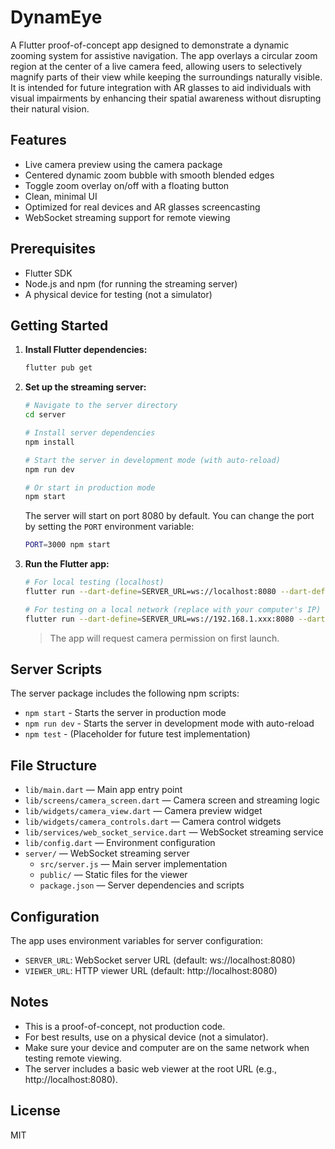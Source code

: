 # DynamEye

A Flutter proof-of-concept app designed to demonstrate a dynamic zooming system for assistive navigation.
The app overlays a circular zoom region at the center of a live camera feed, allowing users to selectively magnify parts of their view while keeping the surroundings naturally visible.
It is intended for future integration with AR glasses to aid individuals with visual impairments by enhancing their spatial awareness without disrupting their natural vision.

## Features
- Live camera preview using the camera package
- Centered dynamic zoom bubble with smooth blended edges
- Toggle zoom overlay on/off with a floating button
- Clean, minimal UI
- Optimized for real devices and AR glasses screencasting
- WebSocket streaming support for remote viewing

## Prerequisites
- Flutter SDK
- Node.js and npm (for running the streaming server)
- A physical device for testing (not a simulator)

## Getting Started

1. **Install Flutter dependencies:**
   ```sh
   flutter pub get
   ```

2. **Set up the streaming server:**
   ```sh
   # Navigate to the server directory
   cd server

   # Install server dependencies
   npm install

   # Start the server in development mode (with auto-reload)
   npm run dev

   # Or start in production mode
   npm start
   ```
   The server will start on port 8080 by default. You can change the port by setting the `PORT` environment variable:
   ```sh
   PORT=3000 npm start
   ```

3. **Run the Flutter app:**
   ```sh
   # For local testing (localhost)
   flutter run --dart-define=SERVER_URL=ws://localhost:8080 --dart-define=VIEWER_URL=http://localhost:8080

   # For testing on a local network (replace with your computer's IP)
   flutter run --dart-define=SERVER_URL=ws://192.168.1.xxx:8080 --dart-define=VIEWER_URL=http://192.168.1.xxx:8080
   ```
   > The app will request camera permission on first launch.

## Server Scripts
The server package includes the following npm scripts:
- `npm start` - Starts the server in production mode
- `npm run dev` - Starts the server in development mode with auto-reload
- `npm test` - (Placeholder for future test implementation)

## File Structure
- `lib/main.dart` — Main app entry point
- `lib/screens/camera_screen.dart` — Camera screen and streaming logic
- `lib/widgets/camera_view.dart` — Camera preview widget
- `lib/widgets/camera_controls.dart` — Camera control widgets
- `lib/services/web_socket_service.dart` — WebSocket streaming service
- `lib/config.dart` — Environment configuration
- `server/` — WebSocket streaming server
  - `src/server.js` — Main server implementation
  - `public/` — Static files for the viewer
  - `package.json` — Server dependencies and scripts

## Configuration
The app uses environment variables for server configuration:
- `SERVER_URL`: WebSocket server URL (default: ws://localhost:8080)
- `VIEWER_URL`: HTTP viewer URL (default: http://localhost:8080)

## Notes
- This is a proof-of-concept, not production code.
- For best results, use on a physical device (not a simulator).
- Make sure your device and computer are on the same network when testing remote viewing.
- The server includes a basic web viewer at the root URL (e.g., http://localhost:8080).

## License
MIT
